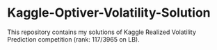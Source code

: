 # Kaggle-Optiver-Volatility-Solution
This repository contains my solutions of Kaggle Realized Volatility Prediction competition (rank: 117/3965 on LB).
